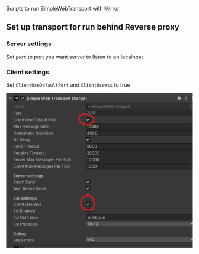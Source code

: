 Scripts to run SimpleWebTransport with Mirror


## Set up transport for run behind Reverse proxy

### Server settings

Set `port` to port you want server to listen to on localhost


### Client settings

Set `ClientUseDefaultPort` and `ClientUseWss` to true

![inspector-image](./.transport-inspector.png)
